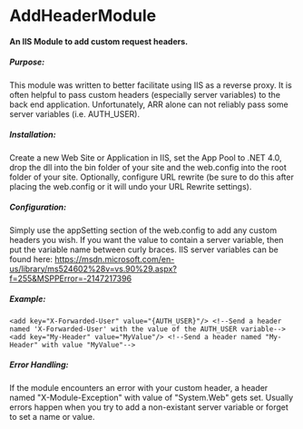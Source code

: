 # AddHeaderModule
#### An IIS Module to add custom request headers.

##### Purpose:
This module was written to better facilitate using IIS as a reverse proxy. It is often helpful to pass custom headers (especially server variables) to the back end application. Unfortunately, ARR alone can not reliably pass some server variables (i.e. AUTH_USER). 

##### Installation:
Create a new Web Site or Application in IIS, set the App Pool to .NET 4.0, drop the dll into the bin folder of your site and the web.config into the root folder of your site. Optionally, configure URL rewrite (be sure to do this after placing the web.config or it will undo your URL Rewrite settings).

##### Configuration:
Simply use the appSetting section of the web.config to add any custom headers you wish. If you want the value to contain a server variable, then put the variable name between curly braces. IIS server variables can be found here: https://msdn.microsoft.com/en-us/library/ms524602%28v=vs.90%29.aspx?f=255&MSPPError=-2147217396

##### Example:
`<add key="X-Forwarded-User" value="{AUTH_USER}"/> <!--Send a header named 'X-Forwarded-User' with the value of the AUTH_USER variable-->`
`<add key="My-Header" value="MyValue"/> <!--Send a header named "My-Header" with value "MyValue"-->`

##### Error Handling:
If the module encounters an error with your custom header, a header named "X-Module-Exception" with value of "System.Web" gets set. Usually errors happen when you try to add a non-existant server variable or forget to set a name or value.
